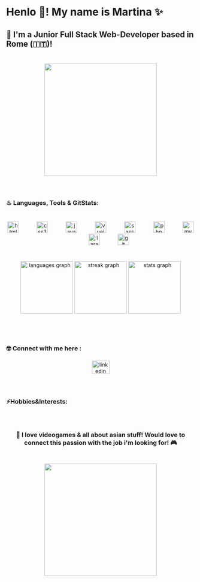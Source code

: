 <br clear="both">

<h1 align="left">Henlo 👋! My name is Martina ✨</h1>

###

<h2 align="left">🐣 I'm a Junior Full Stack Web-Developer based in Rome (🇮🇹)!</h2>

###

<br clear="both">

<div align="center">
  <img height="300" src="https://steamuserimages-a.akamaihd.net/ugc/769486485247264412/4CEA7943181CB95D3594E90A9C675D264553036F/?imw=5000&imh=5000&ima=fit&impolicy=Letterbox&imcolor=%23000000&letterbox=false"  />
</div>

###

<br clear="both">

<h3 align="left">♨ Languages, Tools & GitStats:</h3>

###

<br clear="both">

<div align="center">
  <img src="https://cdn.jsdelivr.net/gh/devicons/devicon/icons/html5/html5-original.svg" height="30" alt="html5 logo"  />
  <img width="40" />
  <img src="https://cdn.jsdelivr.net/gh/devicons/devicon/icons/css3/css3-original.svg" height="30" alt="css3 logo"  />
  <img width="40" />
  <img src="https://cdn.jsdelivr.net/gh/devicons/devicon/icons/javascript/javascript-original.svg" height="30" alt="javascript logo"  />
  <img width="40" />
  <img src="https://cdn.jsdelivr.net/gh/devicons/devicon/icons/vuejs/vuejs-original.svg" height="30" alt="vuejs logo"  />
  <img width="40" />
  <img src="https://cdn.jsdelivr.net/gh/devicons/devicon/icons/sass/sass-original.svg" height="30" alt="sass logo"  />
  <img width="40" />
  <img src="https://cdn.jsdelivr.net/gh/devicons/devicon/icons/php/php-original.svg" height="30" alt="php logo"  />
  <img width="40" />
  <img src="https://cdn.jsdelivr.net/gh/devicons/devicon/icons/mysql/mysql-original-wordmark.svg" height="30" alt="mysql logo"  />
  <img width="40" />
  <img src="https://skillicons.dev/icons?i=laravel" height="30" alt="laravel logo"  />
  <img width="40" />
  <img src="https://cdn.jsdelivr.net/gh/devicons/devicon/icons/git/git-original.svg" height="30" alt="git logo"  />
</div>

###

<br clear="both">

<div align="center">
  <img src="https://github-readme-stats.vercel.app/api/top-langs?username=MartinaAmbrosini&locale=en&hide_title=false&layout=compact&card_width=320&langs_count=7&theme=chartreuse-dark&hide_border=false&order=2" height="140" alt="languages graph"  />
  <img src="https://streak-stats.demolab.com?user=MartinaAmbrosini&locale=en&mode=weekly&theme=chartreuse-dark&hide_border=false&border_radius=5&date_format=j/n%5B/Y%5D&order=3" height="140" alt="streak graph"  />
  <img src="https://github-readme-stats.vercel.app/api?username=MartinaAmbrosini&hide_title=false&hide_rank=false&show_icons=true&include_all_commits=true&count_private=false&disable_animations=false&theme=chartreuse-dark&locale=en&hide_border=false&order=1" height="140" alt="stats graph"  />
</div>

###

<br clear="both">

<br clear="both">

<h3 align="left">🤓 Connect with me here :</h3>

###

<div align="center">
  <a href="https://www.linkedin.com/in/martina-ambrosini-8a9671209/" target="_blank">
    <img src="https://raw.githubusercontent.com/maurodesouza/profile-readme-generator/master/src/assets/icons/social/linkedin/default.svg" width="47" height="35" alt="linkedin logo"  />
  </a>
</div>

###

<br clear="both">

<h3 align="left">⚡Hobbies&Interests:</h3>

###

<br clear="both">

<h3 align="center">🗻 I love videogames & all about asian stuff!  Would love to connect this passion with the job i'm looking for! 🎮</h3>

###

<br clear="both">

<div align="center">
  <img height="300" src="https://i.pinimg.com/originals/e1/85/18/e18518c6d24257c6fb02e3c95a862d85.gif"  />
</div>

###
